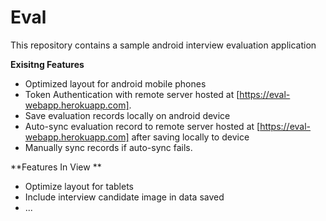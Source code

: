 # Eval 

This repository contains a sample android interview evaluation application

**Exisitng Features**

* Optimized layout for android mobile phones
* Token Authentication with remote server hosted at [https://eval-webapp.herokuapp.com].
* Save evaluation records locally on android device
* Auto-sync evaluation record to remote server hosted at [https://eval-webapp.herokuapp.com] after saving locally to device
* Manually sync records if auto-sync fails.

**Features In View **
* Optimize layout for tablets
* Include interview candidate image in data saved
* ...



